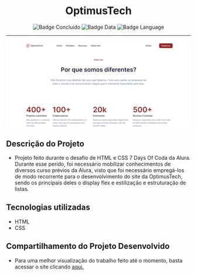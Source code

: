 <h1 align="center">OptimusTech</h1>

<div style="display: inline_block" align="center">
  
  ![Badge Concluído](http://img.shields.io/static/v1?label=STATUS&message=CONCLUÍDO&color=GREEN&style=for-the-badge)
  ![Badge Data](http://img.shields.io/static/v1?label=RELEASE%20DATE&message=DECEMBER&color=00BFFF&style=for-the-badge)
  ![Badge Language](http://img.shields.io/static/v1?label=MOST%20USED%20LANGUAGE&message=HTML&color=FF8C00&style=for-the-badge)

</div>

<hr>

<p align="center"> <img src="https://github.com/willaevangelista/OptimusTech/blob/446fc1d7dcebf2add88105e3fec1b51d6d24e6f4/OptimusTech.png" alt="Logo da AluraBooks"> </p>

## Descrição do Projeto
* Projeto feito durante o desafio de HTML e CSS 7 Days Of Coda da Alura. Durante esse perído, foi necessário mobilizar conhecimentos de diversos curso prévios da Alura, visto que foi necessário empregá-los de modo recorrente para o desenvolvimento do site da OptimusTech, sendo os principais deles o display flex e estilização e estruturação de listas. 

## Tecnologias utilizadas
* HTML
* CSS

## Compartilhamento do Projeto Desenvolvido

* Para uma melhor visualização do trabalho feito até o momento, basta acessar o site clicando <a href="https://willaevangelista.github.io/OptimusTech/">aqui.</a>


